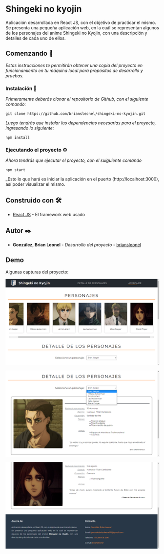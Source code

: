# Shingeki no kyojin

Aplicación desarrollada en React JS, con el objetivo de practicar el mismo.
Se presenta una pequeña aplicación web, en la cuál se representan algunos de los personajes del anime Shingeki no Kyojin, con una descripción y detalles de cada uno de ellos.

## Comenzando 🚀

_Estas instrucciones te permitirán obtener una copia del proyecto en funcionamiento en tu máquina local para propósitos de desarrollo y pruebas._

### Instalación 🔧

_Primeramente deberás clonar el repositorio de Github, con el siguiente comando:_
```
git clone https://github.com/briansleonel/shingeki-no-kyojin.git
```

_Luego tendrás que instalar las dependencias necesarias para el proyecto, ingresando lo siguiente:_
```
npm install
```

### Ejecutando el proyecto ⚙️

_Ahora tendrás que ejecutar el proyecto, con el suiguiente comando_
```
npm start
```
_Esto lo que hará es iniciar la aplicación en el puerto (http://localhost:3000), así poder visualizar el mismo.

## Construido con 🛠️

* [React JS](https://reactjs.org/) - El framework web usado

## Autor ✒️

* **González, Brian Leonel** - *Desarrollo del proyecto* - [briansleonel](https://github.com/briansleonel)

## Demo

Algunas capturas del proyecto:

![Screenshot](screenshot-1.png)

![Screenshot](screenshot-2.png)

![Screenshot](screenshot-3.png)